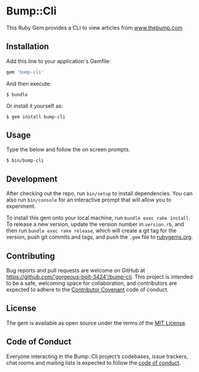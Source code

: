 # Bump::Cli

This Ruby Gem provides a CLI to view articles from www.thebump.com

## Installation

Add this line to your application's Gemfile:

```ruby
gem 'bump-cli'
```

And then execute:

    $ bundle

Or install it yourself as:

    $ gem install bump-cli

## Usage

Type the below and follow the on screen prompts.

    $ bin/bump-cli

## Development

After checking out the repo, run `bin/setup` to install dependencies. You can also run `bin/console` for an interactive prompt that will allow you to experiment.

To install this gem onto your local machine, run `bundle exec rake install`. To release a new version, update the version number in `version.rb`, and then run `bundle exec rake release`, which will create a git tag for the version, push git commits and tags, and push the `.gem` file to [rubygems.org](https://rubygems.org).

## Contributing

Bug reports and pull requests are welcome on GitHub at https://github.com/'gorgeous-bolt-3424'/bump-cli. This project is intended to be a safe, welcoming space for collaboration, and contributors are expected to adhere to the [Contributor Covenant](http://contributor-covenant.org) code of conduct.

## License

The gem is available as open source under the terms of the [MIT License](https://opensource.org/licenses/MIT).

## Code of Conduct

Everyone interacting in the Bump::Cli project’s codebases, issue trackers, chat rooms and mailing lists is expected to follow the [code of conduct](https://github.com/'gorgeous-bolt-3424'/bump-cli/blob/master/CODE_OF_CONDUCT.md).
